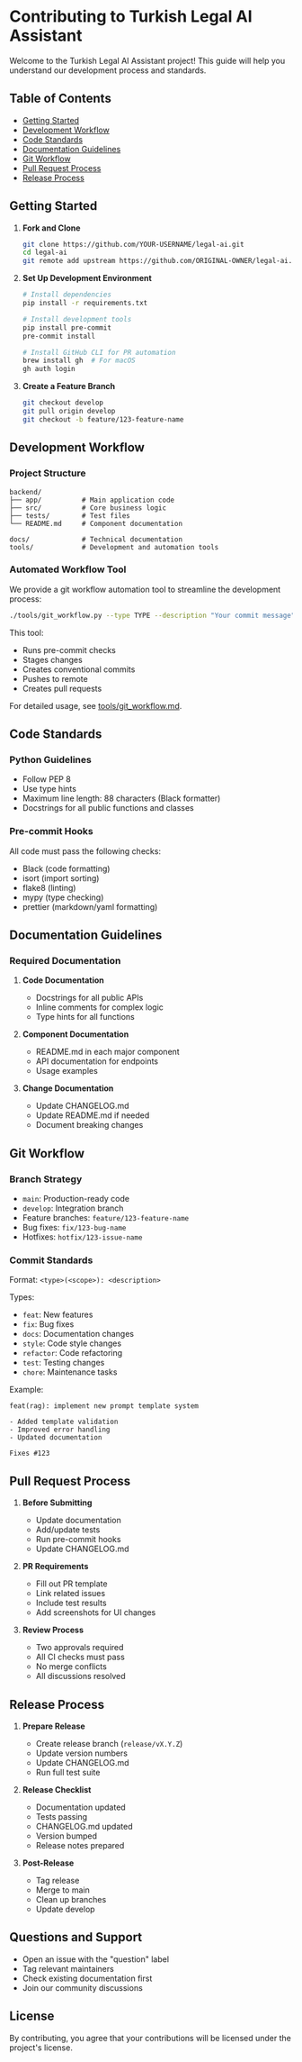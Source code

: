 # Contributing to Turkish Legal AI Assistant

Welcome to the Turkish Legal AI Assistant project! This guide will help you understand our development process and standards.

## Table of Contents

- [Getting Started](#getting-started)
- [Development Workflow](#development-workflow)
- [Code Standards](#code-standards)
- [Documentation Guidelines](#documentation-guidelines)
- [Git Workflow](#git-workflow)
- [Pull Request Process](#pull-request-process)
- [Release Process](#release-process)

## Getting Started

1. **Fork and Clone**

   ```bash
   git clone https://github.com/YOUR-USERNAME/legal-ai.git
   cd legal-ai
   git remote add upstream https://github.com/ORIGINAL-OWNER/legal-ai.git
   ```

2. **Set Up Development Environment**

   ```bash
   # Install dependencies
   pip install -r requirements.txt

   # Install development tools
   pip install pre-commit
   pre-commit install

   # Install GitHub CLI for PR automation
   brew install gh  # For macOS
   gh auth login
   ```

3. **Create a Feature Branch**
   ```bash
   git checkout develop
   git pull origin develop
   git checkout -b feature/123-feature-name
   ```

## Development Workflow

### Project Structure

```
backend/
├── app/          # Main application code
├── src/          # Core business logic
├── tests/        # Test files
└── README.md     # Component documentation

docs/             # Technical documentation
tools/            # Development and automation tools
```

### Automated Workflow Tool

We provide a git workflow automation tool to streamline the development process:

```bash
./tools/git_workflow.py --type TYPE --description "Your commit message"
```

This tool:

- Runs pre-commit checks
- Stages changes
- Creates conventional commits
- Pushes to remote
- Creates pull requests

For detailed usage, see [tools/git_workflow.md](tools/git_workflow.md).

## Code Standards

### Python Guidelines

- Follow PEP 8
- Use type hints
- Maximum line length: 88 characters (Black formatter)
- Docstrings for all public functions and classes

### Pre-commit Hooks

All code must pass the following checks:

- Black (code formatting)
- isort (import sorting)
- flake8 (linting)
- mypy (type checking)
- prettier (markdown/yaml formatting)

## Documentation Guidelines

### Required Documentation

1. **Code Documentation**

   - Docstrings for all public APIs
   - Inline comments for complex logic
   - Type hints for all functions

2. **Component Documentation**

   - README.md in each major component
   - API documentation for endpoints
   - Usage examples

3. **Change Documentation**
   - Update CHANGELOG.md
   - Update README.md if needed
   - Document breaking changes

## Git Workflow

### Branch Strategy

- `main`: Production-ready code
- `develop`: Integration branch
- Feature branches: `feature/123-feature-name`
- Bug fixes: `fix/123-bug-name`
- Hotfixes: `hotfix/123-issue-name`

### Commit Standards

Format: `<type>(<scope>): <description>`

Types:

- `feat`: New features
- `fix`: Bug fixes
- `docs`: Documentation changes
- `style`: Code style changes
- `refactor`: Code refactoring
- `test`: Testing changes
- `chore`: Maintenance tasks

Example:

```
feat(rag): implement new prompt template system

- Added template validation
- Improved error handling
- Updated documentation

Fixes #123
```

## Pull Request Process

1. **Before Submitting**

   - Update documentation
   - Add/update tests
   - Run pre-commit hooks
   - Update CHANGELOG.md

2. **PR Requirements**

   - Fill out PR template
   - Link related issues
   - Include test results
   - Add screenshots for UI changes

3. **Review Process**
   - Two approvals required
   - All CI checks must pass
   - No merge conflicts
   - All discussions resolved

## Release Process

1. **Prepare Release**

   - Create release branch (`release/vX.Y.Z`)
   - Update version numbers
   - Update CHANGELOG.md
   - Run full test suite

2. **Release Checklist**

   - Documentation updated
   - Tests passing
   - CHANGELOG.md updated
   - Version bumped
   - Release notes prepared

3. **Post-Release**
   - Tag release
   - Merge to main
   - Clean up branches
   - Update develop

## Questions and Support

- Open an issue with the "question" label
- Tag relevant maintainers
- Check existing documentation first
- Join our community discussions

## License

By contributing, you agree that your contributions will be licensed under the project's license.
